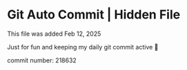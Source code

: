 # Git Auto Commit | Hidden File

This file was added Feb 12, 2025

Just for fun and keeping my daily git commit active 🤪

commit number: 218632
